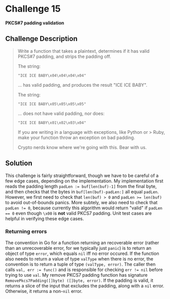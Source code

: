 # Challenge 15

**PKCS#7 padding validation**

## Challenge Description

> Write a function that takes a plaintext, determines if it has valid PKCS#7 padding, and strips the padding off.
>
> The string:
>
> ```
> "ICE ICE BABY\x04\x04\x04\x04"
> ```
> 
> ... has valid padding, and produces the result "ICE ICE BABY".
> 
> The string:
> 
> ```
> "ICE ICE BABY\x05\x05\x05\x05"
> ```
> 
> ... does not have valid padding, nor does:
> 
> ```
> "ICE ICE BABY\x01\x02\x03\x04"
> ```
> 
> If you are writing in a language with exceptions, like Python or > Ruby, make your function throw an exception on bad padding.
> 
> Crypto nerds know where we're going with this. Bear with us.

## Solution

This challenge is fairly straightforward, though we have to be careful of a few edge cases, depending on the implementation. My implementation first reads the padding length `padLen := buf[len(buf)-1]` from the final byte, and then checks that the bytes in `buf[len(buf)-padLen:]` all equal `padLen`. However, we first need to check that `len(buf) > 0` and `padLen >= len(buf)` to avoid out-of-bounds panics. More subtely, we also need to check that `padLen != 0`, because currently this algorithm would return "valid" if `padLen == 0` even though `\x00` is **not** valid PKCS7 padding. Unit test cases are helpful in verifying these edge cases.

### Returning errors

The convention in Go for a function returning an recoverable error (rather than an unrecoverable error, for we typically just `panic`) is to return an object of type `error`, which equals `nil` iff no error occured. If the function also needs to return a value of type `valType` when there is no error, the convention is to return a tuple of type `(valType, error)`. The caller then calls `val, err := func()` and is responsible for checking `err != nil` before trying to use `val`. My remove PKCS7 padding function has signature `RemovePkcs7Padding([]byte) ([]byte, error)`. If the padding is valid, it returns a slice of the input that excludes the padding, along with a `nil` error. Otherwise, it returns a non-`nil` error.
